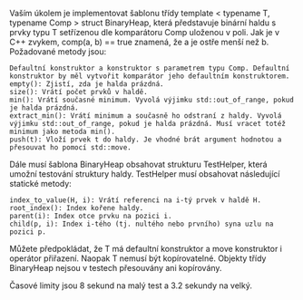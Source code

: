 Vaším úkolem je implementovat šablonu třídy template < typename T, typename Comp > struct BinaryHeap, která představuje binární haldu s prvky typu T setřízenou dle komparátoru Comp uloženou v poli. Jak je v C++ zvykem, comp(a, b) == true znamená, že a je ostře menší než b. Požadované metody jsou:

    Defaultní konstruktor a konstruktor s parametrem typu Comp. Defaultní konstruktor by měl vytvořit komparátor jeho defaultním konstruktorem.
    empty(): Zjistí, zda je halda prázdná.
    size(): Vrátí počet prvků v haldě.
    min(): Vrátí současné minimum. Vyvolá výjimku std::out_of_range, pokud je halda prázdná.
    extract_min(): Vrátí minimum a současně ho odstraní z haldy. Vyvolá výjimku std::out_of_range, pokud je halda prázdná. Musí vracet totéž minimum jako metoda min().
    push(t): Vloží prvek t do haldy. Je vhodné brát argument hodnotou a přesouvat ho pomocí std::move.

Dále musí šablona BinaryHeap obsahovat strukturu TestHelper, která umožní testování struktury haldy. TestHelper musí obsahovat následující statické metody:

    index_to_value(H, i): Vrátí referenci na i-tý prvek v haldě H.
    root_index(): Index kořene haldy.
    parent(i): Index otce prvku na pozici i.
    child(p, i): Index i-tého (tj. nultého nebo prvního) syna uzlu na pozici p.

Můžete předpokládat, že T má defaultní konstruktor a move konstruktor i operátor přiřazení. Naopak T nemusí být kopírovatelné. Objekty třídy BinaryHeap nejsou v testech přesouvány ani kopírovány.

Časové limity jsou 8 sekund na malý test a 3.2 sekundy na velký.